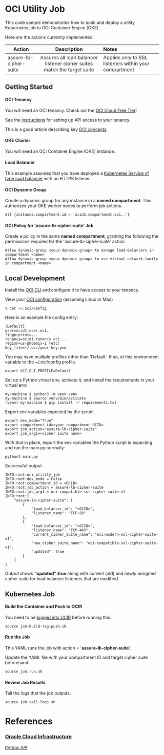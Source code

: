 # OCI Utility Job

This code sample demonstrates how to build and deploy a utility Kubernetes job to OCI Container Engine (OKE).


Here are the actions currently implemented:

| Action                 |                               Description                               | Notes                          |
|------------------------|:-----------------------------------------------------------------------:|:-------------------------------|
| assure-lb-cipher-suite | Assures all load balancer listener cipher suites match the target suite | Applies only to SSL listeners within your compartment |



## Getting Started

#### OCI Tenancy

You will need an OCI tenancy.  Check out the [OCI Cloud Free Tier](https://www.oracle.com/cloud/free/)!

See the [instructions](https://docs.oracle.com/en-us/iaas/tools/python/latest) for setting up API access to your tenancy.

This is a good article describing key [OCI concepts](https://blogs.oracle.com/developers/post/introduction-to-the-key-concepts-of-oracle-cloud-infrastructure).

#### OKE Cluster

You will need an OCI Container Engine (OKE) instance.

#### Load Balancer

This example assumes that you have deployed a [Kubernetes Service of type load balancer](https://docs.oracle.com/en-us/iaas/Content/ContEng/Tasks/contengcreatingloadbalancer.htm) with an HTTPS listener.  

#### OCI Dynamic Group

Create a dynamic group for any instance in a **named compartment**.
This authorizes your OKE worker nodes to perform job actions. 

    All {instance.compartment.id = 'ocid1.compartment.oc1..'}

#### OCI Policy for 'assure-lb-cipher-suite' Job

Create a policy in the same **named compartment**, granting the following
the permissions required for the 'assure-lb-cipher-suite' action.

    Allow dynamic-group <your-dynamic-group> to manage load-balancers in compartment <name>
    Allow dynamic-group <your-dynamic-group> to use virtual-network-family in compartment <name>



## Local Development

Install the [OCI CLI](https://enabling-cloud.github.io/oci-learning/manual/OciCliUpAndRunningOnWindows.html) and configure it to have access to your tenancy.

View your [OCI configuration](https://docs.oracle.com/en-us/iaas/tools/python/2.93.0/configuration.html) (assuming Linux or Mac)

    % cat ~/.oci/config
    
Here is an example file config entry:

    [Default]
    user=ocid1.user.oc1..
    fingerprint=...
    tenancy=ocid1.tenancy.oc1....
    region=us-phoenix-1 (etc)
    key_file=~/.oci/your-key.pem

You may have multiple profiles other than 'Default'.  If so, et this environment 
variable to the ~/.oci/config profile.

    export OCI_CLI_PROFILE=Default

Set up a Python virtual env, activate it, and install the requirements in your virtual env:

    my-machine $ python3 -m venv venv
    my-machine $ source venv/bin/activate
    (venv) my-machine $ pip install -r requirements.txt

Export env variables expected by the script:

    export dev_mode="True"
    export compartment_id=<your compartment OCID>
    export job_action="assure-lb-cipher-suite"
    export job_arg1=<cipher suite name>

With that in place, export the env variables the Python script is expecting and run the main.py normally:

    python3 main.py

Successful output:

    INFO:root:oci_utility_job
    INFO:root:dev_mode = False
    INFO:root:compartment_id = <OCID>
    INFO:root:job_action = assure-lb-cipher-suite
    INFO:root:job_arg1 = oci-compatible-ssl-cipher-suite-v1
    INFO:root:{
        "assure-lb-cipher-suite": [
            {
                "load_balancer_id": "<OCID>",
                "listener_name": "TCP-80"
            },
            {
                "load_balancer_id": "<OCID>",
                "listener_name": "TCP-443",
                "current_cipher_suite_name": "oci-modern-ssl-cipher-suite-v1",
                "new_cipher_suite_name": "oci-compatible-ssl-cipher-suite-v1",
                "updated": true
            }
        ]
    }

Output shows **"updated":true** along with current (old) and newly assigned cipher suite for load balancer listeners that are modified.

## Kubernetes Job

#### Build the Container and Push to OCIR

You need to be [logged into OCIR](https://docs.oracle.com/en-us/iaas/Content/Functions/Tasks/functionslogintoocir.htm) before running this.

    source job-build-tag-push.sh

#### Run the Job

This YAML runs
the job with action = '**assure-lb-cipher-suite**'.  

Update the YAML file with your compartment ID and target cipher suite beforehand.

    source job.run.sh

#### Review Job Results

Tail the logs that the job outputs.

    source job-tail-logs.sh

# References

### [Oracle Cloud Infrastructure](https://www.oracle.com/cloud/)

[Python API](https://docs.oracle.com/en-us/iaas/tools/python/latest)

